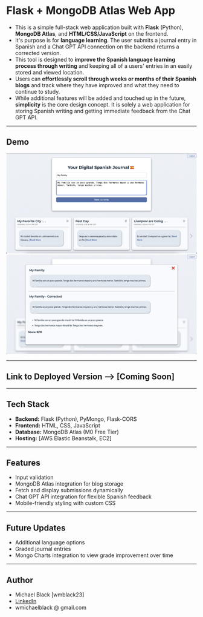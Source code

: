 # Flask + MongoDB Atlas Web App

- This is a simple full-stack web application built with **Flask** (Python), **MongoDB Atlas**, and **HTML/CSS/JavaScript** on the frontend.
- It's purpose is for **language learning**. The user submits a journal entry in Spanish and a Chat GPT API connection on the backend returns a corrected version.
- This tool is designed to **improve the Spanish language learning process through writing** and keeping all of a users' entries in an easily stored and viewed location.
- Users can **effortlessly scroll through weeks or months of their Spanish blogs** and track where they have improved and what they need to continue to study.
- While additional features will be added and touched up in the future, **simplicity** is the core design concept. It is solely a web application for storing Spanish writing and getting immediate feedback from the Chat GPT API.
---

## Demo

![App Screenshot-1](static/images/post-blog.png)
![App Screenshot-3](static/images/expanded-blog.png)

---

## Link to Deployed Version --> [Coming Soon]

---

## Tech Stack

- **Backend:** Flask (Python), PyMongo, Flask-CORS
- **Frontend:** HTML, CSS, JavaScript
- **Database:** MongoDB Atlas (M0 Free Tier)
- **Hosting:** [AWS Elastic Beanstalk, EC2]

---

## Features

- Input validation
- MongoDB Atlas integration for blog storage
- Fetch and display submissions dynamically
- Chat GPT API integration for flexible Spanish feedback
- Mobile-friendly styling with custom CSS

---

## Future Updates
- Additional language options
- Graded journal entries
- Mongo Charts integration to view grade improvement over time

---

## Author
- Michael Black [wmblack23]
- [LinkedIn](https://www.linkedin.com/in/wmichaelblack/)
- wmichaelblack @ gmail.com


